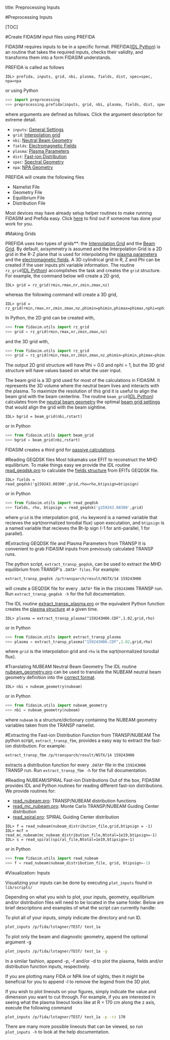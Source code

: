 title: Preprocessing Inputs

#Preprocessing Inputs

[TOC]

#Create FIDASIM input files using PREFIDA

FIDASIM requires inputs to be in a specific format.
PREFIDA([IDL](|url|/sourcefile/prefida.pro.html),[Python](|url|/sourcefile/preprocessing.py.html#prefida)) is an routine that takes the required inputs, checks their validity, and transforms them into a form FIDASIM understands.

PREFIDA is called as follows
```idl
IDL> prefida, inputs, grid, nbi, plasma, fields, dist, spec=spec, npa=npa
```
or using Python
```python
>>> import preprocessing
>>> preprocessing.prefida(inputs, grid, nbi, plasma, fields, dist, spec=spec, npa=npa)
```
where arguments are defined as follows. Click the argument description for extreme detail.

* `inputs`: [General Settings](../03_technical/01_prefida_inputs.html#general-settings)
* `grid`: [Interpolation grid](../03_technical/01_prefida_inputs.html#interpolation-grid-structure)
* `nbi`: [Neutral Beam Geometry](../03_technical/01_prefida_inputs.html#neutral-beam-geometry-structure)
* `fields`: [Electromagnetic Fields](../03_technical/01_prefida_inputs.html#fields-structure)
* `plasma`: [Plasma Parameters](../03_technical/01_prefida_inputs.html#plasma-structure)
* `dist`: [Fast-ion Distribution](../03_technical/01_prefida_inputs.html#distribution-structure)
* `spec`: [Spectral Geometry](../03_technical/01_prefida_inputs.html#spectral-geometry-structure)
* `npa`: [NPA Geometry](../03_technical/01_prefida_inputs.html#npa-geometry-structure)

PREFIDA will create the following files

* Namelist File
* Geometry File
* Equilibrium File
* Distribution File

Most devices may have already setup helper routines to make running FIDASIM and Prefida easy. 
Click [here](./05_devices.html) to find out if someone has done your work for you.

#Making Grids

PREFIDA uses two types of grids**: the [Interpolation Grid](../03_technical/01_prefida_inputs.html#interpolation-grid-structure) and the [Beam Grid](../03_technical/01_prefida_inputs.html#beam-grid-settings). 
By default, axisymmetry is assumed and the Interpolation Grid is a 2D grid in the R-Z plane that is used for interpolating the [plasma parameters](../03_technical/01_prefida_inputs.html#plasma-structure) and the [electromagnetic fields](../03_technical/01_prefida_inputs.html#fields-structure).
A 3D cylindrical grid in R, Z and Phi can be created if the user inputs phi variable information. 
The routine `rz_grid`([IDL](|url|/sourcefile/rz_grid.pro.html),[Python](|url|/sourcefile/utils.py.html#rz_grid)) accomplishes the task and creates the `grid` structure. For example, the command below will create a 2D grid,
```idl
IDL> grid = rz_grid(rmin,rmax,nr,zmin,zmax,nz)
```
whereas the following command will create a 3D grid,
```idl
IDL> grid = rz_grid(rmin,rmax,nr,zmin,zmax,nz,phimin=phimin,phimax=phimax,nphi=nphi)
```
In Python, the 2D grid can be created with,
```python
>>> from fidasim.utils import rz_grid
>>> grid = rz_grid(rmin,rmax,nr,zmin,zmax,nz)
```
and the 3D grid with,
```python
>>> from fidasim.utils import rz_grid
>>> grid = rz_grid(rmin,rmax,nr,zmin,zmax,nz,phimin=phimin,phimax=phimax,nphi=nphi)
```
The output 2D grid structure will have Phi = 0.0 and nphi = 1, but the 3D grid structure will have values based on what the user input.

The beam grid is a 3D grid used for most of the calculations in FIDASIM. It represents the 3D volume where the neutral beam lives and interacts with the plasma. 
To maximize the resolution of this grid it is useful to align the beam grid with the beam centerline.
The routine `beam_grid`([IDL](|url|/sourcefile/beam_grid.pro.html),[Python](|url|/sourcefile/utils.py.html#beam_grid)) calculates from the [neutral beam geometry](../03_technical/01_prefida_inputs.html#neutral-beam-geometry-structure) the optimal [beam grid settings](../03_technical/01_prefida_inputs.html#beam-grid-settings) that would align the grid with the beam sightline.

```idl
IDL> bgrid = beam_grid(nbi,rstart)
```
or in Python
```python
>>> from fidasim.utils import beam_grid
>>> bgrid = beam_grid(nbi,rstart)
```

FIDASIM creates a third grid for [passive calculations](../02_physics/08_passive.html#passive-grid).

#Reading GEQDSK files
Most tokamaks use EFIT to reconstruct the MHD equilibrium.
To make things easy we provide the IDL routine [read_geqdsk.pro](|url|/sourcefile/read_geqdsk.pro.html) to calculate the [fields structure](../03_technical/01_prefida_inputs.html#fields-structure) from EFITs GEQDSK file.

```idl
IDL> fields = read_geqdsk('g159243.00300',grid,rho=rho,btipsign=btipsign)
```
or in Python
```python
>>> from fidasim.utils import read_geqdsk
>>> fields, rho, btipsign = read_geqdsk('g159243.00300',grid)
```
where `grid` is the interpolation grid, `rho` keyword is a named variable that recieves the sqrt(normalized torodial flux) upon executation, and `btipsign` is a named variable that recieves the Bt-Ip sign (-1 for anti-parallel, 1 for parallel).

#Extracting GEQDSK file and Plasma Parameters from TRANSP
It is convenient to grab FIDASIM inputs from previously calculated TRANSP runs. 


The python script, `extract_transp_geqdsk`, can be used to extract the MHD equilibrium from TRANSP's `.DATA* files`.
For example:
```bash
extract_transp_geqdsk /p/transparch/result/NSTX/14 159243H06 
```
will create a GEQDSK file for every `.DATA*` file in the `159243H06` TRANSP run.
Run `extract_transp_geqdsk -h` for the full documentation.


The IDL routine [extract_transp_plasma.pro](|url|/sourcefile/extract_transp_plasma.pro.html) or the equivalent Python function creates the [plasma structure](../03_technical/01_prefida_inputs.html#plasma-structure) at a given time. 

```idl
IDL> plasma = extract_transp_plasma("159243H06.CDF",1.02,grid,rho)
```
or in Python
```python
>>> from fidasim.utils import extract_transp_plasma
>>> plasma = extract_transp_plasma("159243H06.CDF",1.02,grid,rho)
```
where `grid` is the interpolation grid and `rho` is the sqrt(normalized torodial flux).

#Translating NUBEAM Neutral Beam Geometry
The IDL routine [nubeam_geometry.pro](|url|/sourcefile/nubeam_geometry.pro.html) can be used to translate the NUBEAM neutral beam geometry definition into the [correct format](../03_technical/01_prefida_inputs.html#neutral-beam-geometry-structure).
```idl
IDL> nbi = nubeam_geometry(nubeam)
```
or in Python
```python
>>> from fidasim.utils import nubeam_geometry
>>> nbi = nubeam_geometry(nubeam)
```
where `nubeam` is a structure/dictionary containing the NUBEAM geometry variables taken from the TRANSP namelist.

#Extracting the Fast-ion Distribution Function from TRANSP/NUBEAM
The python script, `extract_transp_fbm`, provides a easy way to extract the fast-ion distribution. For example:
```bash
extract_transp_fbm /p/transparch/result/NSTX/14 159243H06
```
extracts a distribution function for every `.DATA*` file in the `159243H06` TRANSP run.
Run `extract_transp_fbm -h` for the full documentation.

#Reading NUBEAM/SPIRAL Fast-ion Distributions
Out of the box, FIDASIM provides IDL and Python routines for reading different fast-ion distributions.
We provide routines for:

* [read_nubeam.pro](|url|/sourcefile/read_nubeam.pro.html): TRANSP/NUBEAM distribution functions
* [read_mc_nubeam.pro](|url|/sourcefile/read_mc_nubeam.pro.html): Monte Carlo TRANSP/NUBEAM Guiding Center distribution
* [read_spiral.pro](|url|/sourcefile/read_spiral.pro.html): SPIRAL Guiding Center distribution

```idl
IDL> f = read_nubeam(nubeam_distribution_file,grid,btipsign = -1) 
IDL> mcf = read_mc_nubeam(mc_nubeam_distribution_file,Ntotal=1e19,btipsign=-1)
IDL> s = read_spiral(spiral_file,Ntotal=1e19,btipsign=-1)
```
or in Python
```python
>>> from fidasim.utils import read_nubeam
>>> f = read_nubeam(nubeam_distribution_file, grid, btipsign=-1)
```

#Visualization: Inputs

Visualizing your inputs can be done by executing `plot_inputs` found in `lib/scripts/`

Depending on what you wish to plot, your inputs, geometry, equilibrium and/or distribution files will need to be located in the same folder.
Below are brief descriptions and examples of what the script can currently handle:

To plot all of your inputs, simply indicate the directory and run ID.
```bash
plot_inputs /p/fida/lstagner/TEST/ test_1a
```

To plot only the beam and diagnostic geometry, append the optional argument -g
```bash
plot_inputs /p/fida/lstagner/TEST/ test_1a -g
```
In a similar fashion, append -p, -f and/or -d to plot the plasma, fields and/or distribution function inputs, respectively.

If you are plotting many FIDA or NPA line of sights, then it might be beneficial for you to append -l to remove the legend from the 3D plot.

If you wish to plot lineouts on your figures, simply indicate the value and dimension you want to cut through.
For example, if you are interested in seeing what the plasma lineout looks like at R = 170 cm along the z axis, execute the following command
```bash
plot_inputs /p/fida/lstagner/TEST/ test_1a -p -rz 170
```

There are many more possible lineouts that can be viewed, so run `plot_inputs -h` to look at the help documentation.
